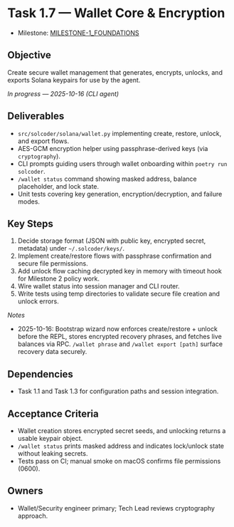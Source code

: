 # Task 1.7 — Wallet Core & Encryption

- Milestone: [MILESTONE-1_FOUNDATIONS](../milestones/MILESTONE-1_FOUNDATIONS.md)

## Objective
Create secure wallet management that generates, encrypts, unlocks, and exports Solana keypairs for use by the agent.

_In progress — 2025-10-16 (CLI agent)_ 

## Deliverables
- `src/solcoder/solana/wallet.py` implementing create, restore, unlock, and export flows.
- AES-GCM encryption helper using passphrase-derived keys (via `cryptography`).
- CLI prompts guiding users through wallet onboarding within `poetry run solcoder`.
- `/wallet status` command showing masked address, balance placeholder, and lock state.
- Unit tests covering key generation, encryption/decryption, and failure modes.

## Key Steps
1. Decide storage format (JSON with public key, encrypted secret, metadata) under `~/.solcoder/keys/`.
2. Implement create/restore flows with passphrase confirmation and secure file permissions.
3. Add unlock flow caching decrypted key in memory with timeout hook for Milestone 2 policy work.
4. Wire wallet status into session manager and CLI router.
5. Write tests using temp directories to validate secure file creation and unlock errors.

_Notes_
- 2025-10-16: Bootstrap wizard now enforces create/restore + unlock before the REPL, stores encrypted recovery phrases, and fetches live balances via RPC. `/wallet phrase` and `/wallet export [path]` surface recovery data securely.

## Dependencies
- Task 1.1 and Task 1.3 for configuration paths and session integration.

## Acceptance Criteria
- Wallet creation stores encrypted secret seeds, and unlocking returns a usable keypair object.
- `/wallet status` prints masked address and indicates lock/unlock state without leaking secrets.
- Tests pass on CI; manual smoke on macOS confirms file permissions (0600).

## Owners
- Wallet/Security engineer primary; Tech Lead reviews cryptography approach.
